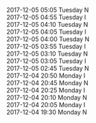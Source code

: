 2017-12-05 05:05 Tuesday  N  
2017-12-05 04:55 Tuesday  I  
2017-12-05 04:10 Tuesday  N  
2017-12-05 04:05 Tuesday  I  
2017-12-05 04:00 Tuesday  N  
2017-12-05 03:55 Tuesday  I  
2017-12-05 03:10 Tuesday  N  
2017-12-05 03:05 Tuesday  I  
2017-12-05 02:45 Tuesday  N  
2017-12-04 20:50 Monday  I  
2017-12-04 20:45 Monday  N  
2017-12-04 20:25 Monday  I  
2017-12-04 20:10 Monday  N  
2017-12-04 20:05 Monday  I  
2017-12-04 19:30 Monday  N  
